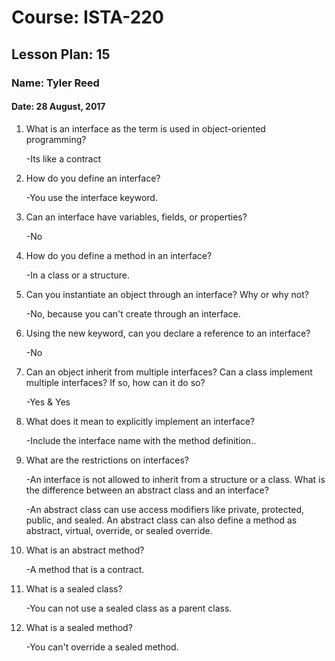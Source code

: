 # Course: ISTA-220
## Lesson Plan: 15
### Name: Tyler Reed
#### Date: 28 August, 2017

1. What is an interface as the term is used in object-oriented programming? 

	-Its like a contract
1. How do you define an interface?

	-You use the interface keyword. 
1. Can an interface have variables, fields, or properties?

	-No
1. How do you define a method in an interface?

	-In a class or a structure.
1. Can you instantiate an object through an interface? Why or why not?

	-No, because you can't create through an interface. 
1. Using the new keyword, can you declare a reference to an interface?

	-No
1. Can an object inherit from multiple interfaces? Can a class implement multiple interfaces? If so, how can it do so?

	-Yes & Yes
1. What does it mean to explicitly implement an interface?

	-Include the interface name with the method definition..
1. What are the restrictions on interfaces? 

	-An interface is not allowed to inherit from a structure or a class.
What is the difference between an abstract class and an interface?

	-An abstract class can use access modifiers like private, protected, public, and sealed. An abstract class can also define a method as abstract, virtual, override, or sealed override.
1. What is an abstract method?

	-A method that is a contract.
1. What is a sealed class?

	-You can not use a sealed class as a parent class.
1. What is a sealed method?

	-You can't override a sealed method.